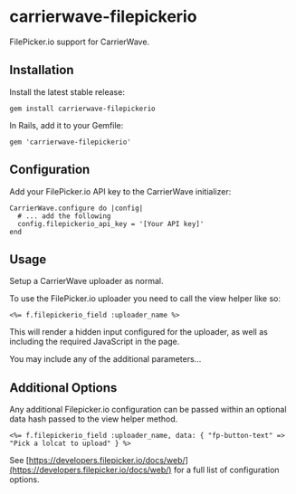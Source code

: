 carrierwave-filepickerio
========================

FilePicker.io support for CarrierWave.

Installation
------------

Install the latest stable release:

    gem install carrierwave-filepickerio

In Rails, add it to your Gemfile:

    gem 'carrierwave-filepickerio'

Configuration
-------------

Add your FilePicker.io API key to the CarrierWave initializer:

    CarrierWave.configure do |config|
      # ... add the following
      config.filepickerio_api_key = '[Your API key]'
    end

Usage
-----

Setup a CarrierWave uploader as normal. 

To use the FilePicker.io uploader you need to call the view helper like so:

    <%= f.filepickerio_field :uploader_name %>

This will render a hidden input configured for the uploader, as well as including the required JavaScript in the page.

You may include any of the additional parameters...

Additional Options
------------------

Any additional Filepicker.io configuration can be passed within an optional data hash passed to the view helper method.

    <%= f.filepickerio_field :uploader_name, data: { "fp-button-text" => "Pick a lolcat to upload" } %>

See [https://developers.filepicker.io/docs/web/](https://developers.filepicker.io/docs/web/) for a full list of configuration options.